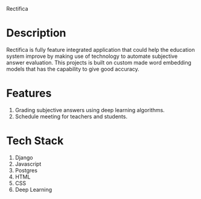 Rectifica

# Description
Rectifica is fully feature integrated application that could help the education system improve by making use of technology to automate subjective answer evaluation. This projects is built on custom made word embedding models that has the capability to give good accuracy.  

# Features
1. Grading subjective answers using deep learning algorithms.
2. Schedule meeting for teachers and students.

# Tech Stack
1. Django
2. Javascript
3. Postgres
4. HTML
5. CSS
6. Deep Learning

